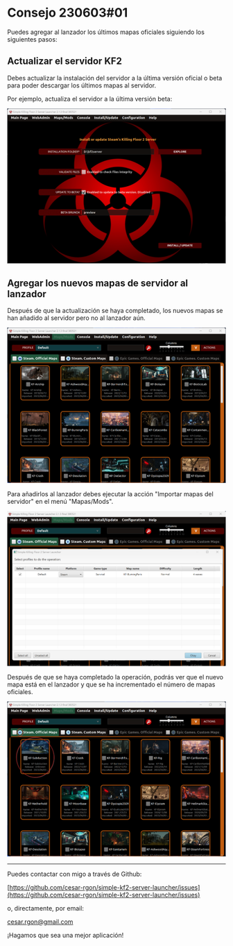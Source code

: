 # Consejo 230603#01

Puedes agregar al lanzador los últimos mapas oficiales siguiendo los siguientes pasos:

## Actualizar el servidor KF2
Debes actualizar la instalación del servidor a la última versión oficial o beta para poder descargar los últimos mapas al servidor.

Por ejemplo, actualiza el servidor a la última versión beta:

![tip2-01.png](../images/tip2-01.png)

## Agregar los nuevos mapas de servidor al lanzador
Después de que la actualización se haya completado, los nuevos mapas se han añadido al servidor pero no al lanzador aún.

![tip2-02.png](../images/tip2-02.png)

Para añadirlos al lanzador debes ejecutar la acción "Importar mapas del servidor" en el menú "Mapas/Mods".

![tip2-03.png](../images/tip2-03.png)

Después de que se haya completado la operación, podrás ver que el nuevo mapa está en el lanzador y que se ha incrementado el número de mapas oficiales.

![tip2-04.png](../images/tip2-04.png)

---

Puedes contactar con migo a través de Github:

[https://github.com/cesar-rgon/simple-kf2-server-launcher/issues](https://github.com/cesar-rgon/simple-kf2-server-launcher/issues)

o, directamente, por email:

[cesar.rgon@gmail.com](mailto:cesar.rgon@gmail.com)

¡Hagamos que sea una mejor aplicación!